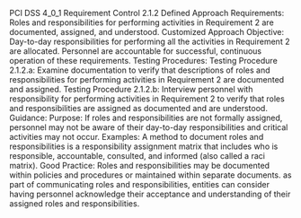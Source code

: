 PCI DSS 4_0_1 Requirement Control 2.1.2 Defined Approach Requirements: Roles and responsibilities for performing activities in Requirement 2 are documented, assigned, and understood. Customized Approach Objective: Day-to-day responsibilities for performing all the activities in Requirement 2 are allocated. Personnel are accountable for successful, continuous operation of these requirements. Testing Procedures: Testing Procedure 2.1.2.a: Examine documentation to verify that descriptions of roles and responsibilities for performing activities in Requirement 2 are documented and assigned. Testing Procedure 2.1.2.b: Interview personnel with responsibility for performing activities in Requirement 2 to verify that roles and responsibilities are assigned as documented and are understood. Guidance: Purpose: If roles and responsibilities are not formally assigned, personnel may not be aware of their day-to-day responsibilities and critical activities may not occur. Examples: A method to document roles and responsibilities is a responsibility assignment matrix that includes who is responsible, accountable, consulted, and informed (also called a raci matrix). Good Practice: Roles and responsibilities may be documented within policies and procedures or maintained within separate documents. as part of communicating roles and responsibilities, entities can consider having personnel acknowledge their acceptance and understanding of their assigned roles and responsibilities.